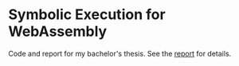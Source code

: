 # Symbolic Execution for WebAssembly

Code and report for my bachelor's thesis.
See the [report](report.pdf) for details.
